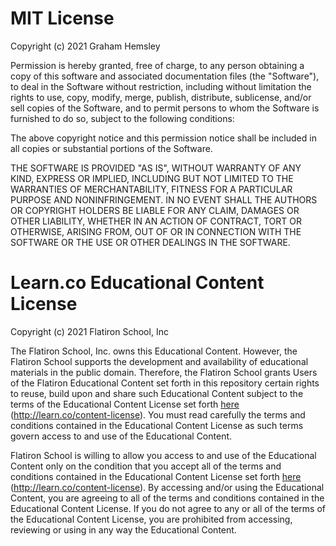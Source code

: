 # MIT License

Copyright (c) 2021 Graham Hemsley

Permission is hereby granted, free of charge, to any person obtaining a copy
of this software and associated documentation files (the "Software"), to deal
in the Software without restriction, including without limitation the rights
to use, copy, modify, merge, publish, distribute, sublicense, and/or sell
copies of the Software, and to permit persons to whom the Software is
furnished to do so, subject to the following conditions:

The above copyright notice and this permission notice shall be included in all
copies or substantial portions of the Software.

THE SOFTWARE IS PROVIDED "AS IS", WITHOUT WARRANTY OF ANY KIND, EXPRESS OR
IMPLIED, INCLUDING BUT NOT LIMITED TO THE WARRANTIES OF MERCHANTABILITY,
FITNESS FOR A PARTICULAR PURPOSE AND NONINFRINGEMENT. IN NO EVENT SHALL THE
AUTHORS OR COPYRIGHT HOLDERS BE LIABLE FOR ANY CLAIM, DAMAGES OR OTHER
LIABILITY, WHETHER IN AN ACTION OF CONTRACT, TORT OR OTHERWISE, ARISING FROM,
OUT OF OR IN CONNECTION WITH THE SOFTWARE OR THE USE OR OTHER DEALINGS IN THE
SOFTWARE.

# Learn.co Educational Content License

Copyright (c) 2021 Flatiron School, Inc

The Flatiron School, Inc. owns this Educational Content. However, the Flatiron
School supports the development and availability of educational materials in the
public domain. Therefore, the Flatiron School grants Users of the Flatiron
Educational Content set forth in this repository certain rights to reuse, build
upon and share such Educational Content subject to the terms of the Educational
Content License set forth [here](http://learn.co/content-license)
(http://learn.co/content-license). You must read carefully the terms and
conditions contained in the Educational Content License as such terms govern
access to and use of the Educational Content.

Flatiron School is willing to allow you access to and use of the Educational
Content only on the condition that you accept all of the terms and conditions
contained in the Educational Content License set forth
[here](http://learn.co/content-license) (http://learn.co/content-license). By
accessing and/or using the Educational Content, you are agreeing to all of the
terms and conditions contained in the Educational Content License. If you do not
agree to any or all of the terms of the Educational Content License, you are
prohibited from accessing, reviewing or using in any way the Educational
Content.
